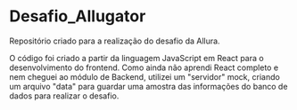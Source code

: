 # Desafio_Allugator

Repositório criado para a realização do desafio da Allura.

O código foi criado a partir da linguagem JavaScript em React para o desenvolvimento do frontend. Como ainda não aprendi React completo e nem cheguei ao módulo de Backend, utilizei um "servidor" mock, criando um arquivo "data" para guardar uma amostra das informações do banco de dados para realizar o desafio.
